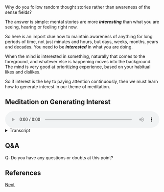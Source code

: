 Why do you follow random thought stories rather than awareness of the sense fields?

The answer is simple: mental stories are more ***interesting*** than what you are seeing, hearing or feeling right now.

So here is an import clue how to maintain awareness of anything for long periods of time, not just minutes and hours, but days, weeks, months, years and decades. You need to be ***interested*** in what you are doing. 

When the mind is interested in something, naturally that comes to the foreground, and whatever else is happening moves into the background. The mind is very good at prioritizing experience, based on your habitual likes and dislikes. 

So if interest is the key to paying attention continuously, then we must learn how to generate interest in our theme of meditation. 

## Meditation on Generating Interest


<audio controls style="width: 100%; max-width: 600px;">
    <source src="https://github.com/bdhrs/meditation-course-on-the-six-senses/releases/download/audio-assets/03-04-generating-interest.mp3" type="audio/mpeg">
</audio>



<details>
<summary>Transcript</summary>


This is an open awareness exercise and can be done in any posture.

Whatever is happening right now, within any of the six sense fields, take an active interest in that experience. 

What you're experiencing might be the most mundane thing in the whole world, the sight of a wall, the sound of birds, the smell of an old carpet, a numb sensation in the legs, that doesn't matter. Pay attention to it as if it was the most interesting thing in the whole world. 

Notice every minute detail of the experience, every nuance, every minute change and alteration. Be extremely interested in what is happening. 

---

Take an active interest in whatever is happening right now. 

Even if it's a completely normal experience, nothing unusual, generate the interest to know it in more detail. 

When the mind is interested in something, it will give full attention to that. 

---

Develop a strong interest in this experience. 

Set how much detail you can notice, how many small particulars you can find in the experience. 

Taking interesting allows you to see more nuance in every experience. 

---

Whatever is happening right now, it doesn't matter how normal and boring it is, generate a strong interest to learn everything about it. 

Notice the small details about the experience, things that you have never seen before. 

---

Generating interest is a powerful tool to get the maximum amount of information from every experience. 

It requires very little energy to generate interest, but the rewards of a small amount of interest are enormous. 

---

Interest, fascination, wanting to know more. 

This is an excellent attitude to have towards your meditation. 

You'll get the maximum benefit for a small investment of interest. 

---

Be interested in what's happening. 

Be aware of all the subtle details. 

Dive deeper into the experience to know everything about it. 

Interest and attention work hand in hand to reveal every small detail about an experience. 

---

Generate interest in what's happening right now. 

Whatever you're interested in will become clear in the mind. 

---

Notice how generating interest really improves the quality of your attention to what is happening. 

---

Keep being interested in these small mundane experiences. 

Interest is the fuel for attention, so keep generating interest if you want to sustain attention for longer and longer periods of time.

---

Keep generating interest in these seemingly mundane experiences.

Interest is rocket fuel for meditation

---



</details>


## Q&A

Q: Do you have any questions or doubts at this point?

## References





<a href="3.5. Paying Attention to Attention.html">Next</a>

